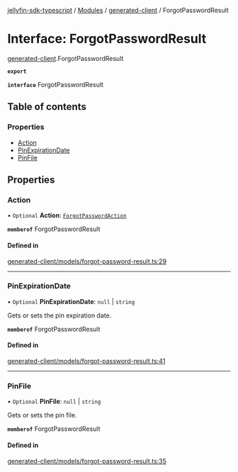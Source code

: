 [jellyfin-sdk-typescript](../README.md) / [Modules](../modules.md) / [generated-client](../modules/generated_client.md) / ForgotPasswordResult

# Interface: ForgotPasswordResult

[generated-client](../modules/generated_client.md).ForgotPasswordResult

**`export`**

**`interface`** ForgotPasswordResult

## Table of contents

### Properties

- [Action](generated_client.ForgotPasswordResult.md#action)
- [PinExpirationDate](generated_client.ForgotPasswordResult.md#pinexpirationdate)
- [PinFile](generated_client.ForgotPasswordResult.md#pinfile)

## Properties

### Action

• `Optional` **Action**: [`ForgotPasswordAction`](../enums/generated_client.ForgotPasswordAction.md)

**`memberof`** ForgotPasswordResult

#### Defined in

[generated-client/models/forgot-password-result.ts:29](https://github.com/thornbill/jellyfin-sdk-typescript/blob/46678c1/src/generated-client/models/forgot-password-result.ts#L29)

___

### PinExpirationDate

• `Optional` **PinExpirationDate**: ``null`` \| `string`

Gets or sets the pin expiration date.

**`memberof`** ForgotPasswordResult

#### Defined in

[generated-client/models/forgot-password-result.ts:41](https://github.com/thornbill/jellyfin-sdk-typescript/blob/46678c1/src/generated-client/models/forgot-password-result.ts#L41)

___

### PinFile

• `Optional` **PinFile**: ``null`` \| `string`

Gets or sets the pin file.

**`memberof`** ForgotPasswordResult

#### Defined in

[generated-client/models/forgot-password-result.ts:35](https://github.com/thornbill/jellyfin-sdk-typescript/blob/46678c1/src/generated-client/models/forgot-password-result.ts#L35)
